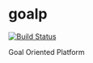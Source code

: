 # goalp

[![Build Status](https://travis-ci.org/gabrielsr/goalp.svg?branch=master)](https://travis-ci.org/gabrielsr/goalp)

Goal Oriented Platform
